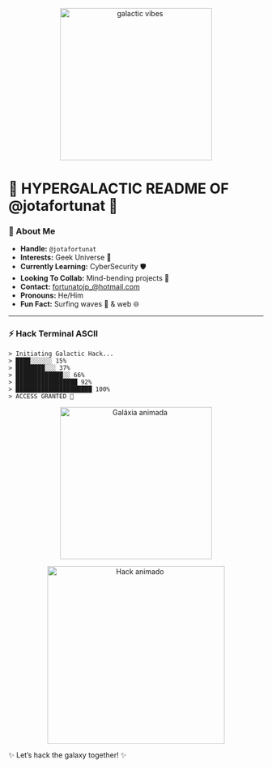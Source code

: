 
<p align="center">
  <img src="assets/galaxy.gif" alt="galactic vibes" width="300"/>
</p>

# 🌌 HYPERGALACTIC README OF @jotafortunat 🌌


### 👾 About Me
- **Handle:** `@jotafortunat`
- **Interests:** Geek Universe 🌌
- **Currently Learning:** CyberSecurity 🛡️
- **Looking To Collab:** Mind-bending projects 🚀
- **Contact:** fortunatojp_@hotmail.com
- **Pronouns:** He/Him
- **Fun Fact:** Surfing waves 🌊 & web 🌐

---

### ⚡ Hack Terminal ASCII
```
> Initiating Galactic Hack...
> ████░░░░░░ 15%
> ████████░░░ 37%
> █████████████░░ 66%
> █████████████████ 92%
> █████████████████████ 100%
> ACCESS GRANTED 🌠
```

<p align="center">
  <img src="[https://media.giphy.com/media/3o7TKtnuHOHHUjR38Y/giphy.gif](https://media4.giphy.com/media/v1.Y2lkPTc5MGI3NjExMjV3ZndwM3E2dnI2c2Jicnh2b2dwdWEzMWk0c29nNWNkNmwxMGwxbiZlcD12MV9pbnRlcm5hbF9naWZfYnlfaWQmY3Q9Zw/3ov9k1173PdfJWRsoE/giphy.gif)" alt="Galáxia animada" width="300"/>
</p>

<p align="center">
  <img src="[https://media.giphy.com/media/l4FGuhL4U2WyjdkaY/giphy.gif](https://media4.giphy.com/media/v1.Y2lkPTc5MGI3NjExMDRzcXVqdDRvMWd2ejJ0dW5mZWYwYmlrOW5hYWRjMnQzY2p3ZTI5NSZlcD12MV9pbnRlcm5hbF9naWZfYnlfaWQmY3Q9Zw/12W5Sg2koWYnwA/giphy.gif)" alt="Hack animado" width="350"/>
</p>


✨ Let’s hack the galaxy together! ✨
